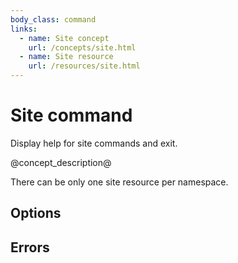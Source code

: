 ```yaml
---
body_class: command
links:
  - name: Site concept
    url: /concepts/site.html
  - name: Site resource
    url: /resources/site.html
---
```


# Site command

<section>

Display help for site commands and exit.

@concept_description@

There can be only one site resource per namespace.

</section>

<section>

## Options

</section>

<section>

## Errors

</section>
